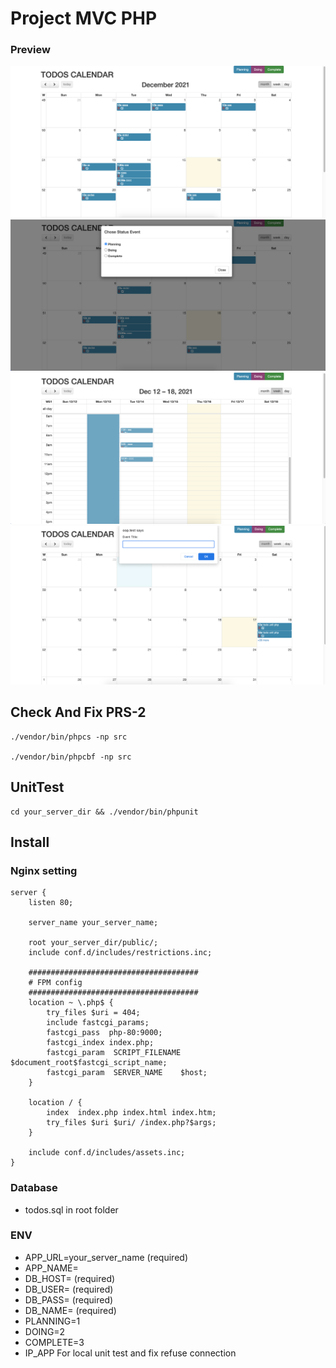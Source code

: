 # Project MVC PHP

### Preview
![uml](./preview/shot-1.png?raw=true "shot-1")
![uml](./preview/shot-2.png?raw=true "shot-2")
![uml](./preview/shot-3.png?raw=true "shot-3")
![uml](./preview/shot-4.png?raw=true "shot-4")

## Check And Fix PRS-2

```
./vendor/bin/phpcs -np src

./vendor/bin/phpcbf -np src
```

## UnitTest

```
cd your_server_dir && ./vendor/bin/phpunit
```

## Install

### Nginx setting

```
server {
    listen 80;

    server_name your_server_name;

    root your_server_dir/public/;
    include conf.d/includes/restrictions.inc;

    ######################################
    # FPM config
    ######################################
    location ~ \.php$ {
        try_files $uri = 404;
        include fastcgi_params;
        fastcgi_pass  php-80:9000;
        fastcgi_index index.php;
        fastcgi_param  SCRIPT_FILENAME  $document_root$fastcgi_script_name;
        fastcgi_param  SERVER_NAME    $host;
    }

    location / {
        index  index.php index.html index.htm;
        try_files $uri $uri/ /index.php?$args;
    }
   
    include conf.d/includes/assets.inc;
}
```

### Database

- todos.sql in root folder

### ENV

- APP_URL=your_server_name (required)
- APP_NAME=
- DB_HOST= (required)
- DB_USER= (required)
- DB_PASS= (required)
- DB_NAME= (required)
- PLANNING=1
- DOING=2
- COMPLETE=3
- IP_APP For local unit test and fix refuse connection

